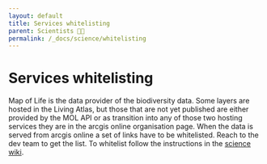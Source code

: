 ```yaml
---
layout: default
title: Services whitelisting
parent: Scientists 🧑‍🔬
permalink: /_docs/science/whitelisting
---
```


# Services whitelisting  

Map of Life is the data provider of the biodiversity data. Some layers are hosted in the Living Atlas, but those that are not yet published are either provided by the MOL API or as transition into any of those two hosting services they are in the arcgis online organisation page. When the data is served from arcgis online a set of links have to be whitelisted. Reach to the dev team to get the list. To whitelist follow the instructions in the [science wiki](https://github.com/Vizzuality/sci-team-wiki/wiki/ESRI---ArcGIS-Online#whitelisting-services-see-here-for-the-step-by-step-esri-help). 
